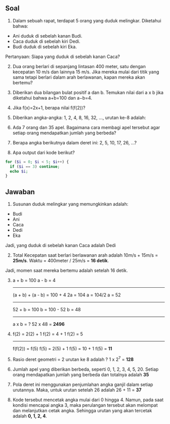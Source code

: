 ## Soal

1. Dalam sebuah rapat, terdapat 5 orang yang duduk melingkar. Diketahui bahwa:

- Ani duduk di sebelah kanan Budi.
- Caca duduk di sebelah kiri Dedi.
- Budi duduk di sebelah kiri Eka.

Pertanyaan:
Siapa yang duduk di sebelah kanan Caca?

2. Dua orang berlari di sepanjang lintasan 400 meter, satu dengan kecepatan 10 m/s dan lainnya 15 m/s. Jika mereka mulai dari titik yang sama tetapi berlari dalam arah berlawanan, kapan mereka akan bertemu?

3. Diberikan dua bilangan bulat positif a dan b. Temukan nilai dari a x b jika diketahui bahwa a+b=100 dan a−b=4.

4. Jika f(x)=2x+1, berapa nilai f(f(2))?

5. Diberikan angka-angka: 1, 2, 4, 8, 16, 32, ..., urutan ke-8 adalah:

6. Ada 7 orang dan 35 apel. Bagaimana cara membagi apel tersebut agar setiap orang mendapatkan jumlah yang berbeda?

7. Berapa angka berikutnya dalam deret ini: 2, 5, 10, 17, 26, ...?

8. Apa output dari kode berikut?

```php
for ($i = 0; $i < 5; $i++) {
  if ($i == 3) continue;
  echo $i;
}
```

## Jawaban

1. Susunan duduk melingkar yang memungkinkan adalah:

- Budi
- Ani
- Caca
- Dedi
- Eka

Jadi, yang duduk di sebelah kanan Caca adalah Dedi

2. Total Kecepatan saat berlari berlawanan arah adalah 10m/s + 15m/s = **25m/s**. Waktu = 400meter / 25m/s = **16 detik**.

Jadi, momen saat mereka bertemu adalah setelah 16 detik.

3. a + b = 100
   a - b = 4

   ***

   (a + b) + (a - b) = 100 + 4
   2a = 104
   a = 104/2
   a = 52

   ***

   52 + b = 100
   b = 100 - 52
   b = 48

   ***

   a x b = ?
   52 x 48 = **2496**

4. f(2) = 2(2) + 1
   f(2) = 4 + 1
   f(2) = 5

   ***

   f(f(2)) = f(5)
   f(5) = 2(5) + 1
   f(5) = 10 + 1
   f(5) = **11**

5. Rasio deret geometri = 2
   urutan ke 8 adalah ?
   1 x 2<sup>7</sup> = **128**

6. Jumlah apel yang diberikan berbeda, seperti 0, 1, 2, 3, 4, 5, 20.
   Setiap orang mendapatkan jumlah yang berbeda dan totalnya adalah **35**

7. Pola deret ini menggunakan penjumlahan angka ganjil dalam setiap urutannya.
   Maka, untuk urutan setelah 26 adalah 26 + 11 = **37**

8. Kode tersebut mencetak angka mulai dari 0 hingga 4. Namun, pada saat kondisi mencapai angka 3, maka perulangan tersebut akan melompat dan melanjutkan cetak angka. Sehingga urutan yang akan tercetak adalah **0, 1, 2, 4**.

